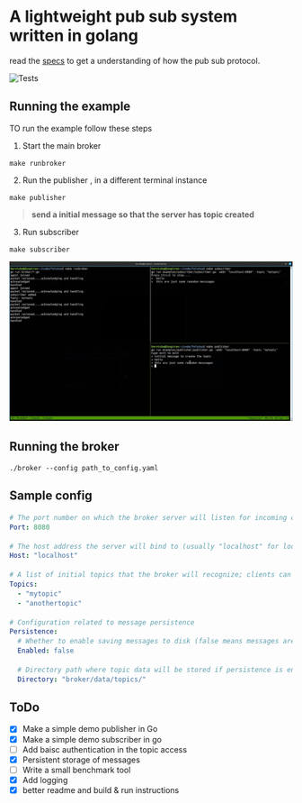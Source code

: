 # A lightweight pub sub system written in golang 
read the [specs](specs.md) to get a understanding of how the pub sub protocol.

![Tests](https://github.com/tervicke/Tolstoy/actions/workflows/test.yml/badge.svg)

##  Running the example
TO run the example follow these steps 
1. Start the main broker
```
make runbroker
```
2. Run the publisher , in a different terminal instance
```
make publisher
```
> **send a initial message so that the server has topic created**

3. Run subscriber 
```
make subscriber
```
![example screenshot](examples/examplescreenshot.png)


## Running the broker
```
./broker --config path_to_config.yaml
```

## Sample config
```yaml
# The port number on which the broker server will listen for incoming connections
Port: 8080

# The host address the server will bind to (usually "localhost" for local development)
Host: "localhost"

# A list of initial topics that the broker will recognize; clients can publish/subscribe to these
Topics:
  - "mytopic"
  - "anothertopic"

# Configuration related to message persistence
Persistence:
  # Whether to enable saving messages to disk (false means messages are kept in memory only)
  Enabled: false
  
  # Directory path where topic data will be stored if persistence is enabled
  Directory: "broker/data/topics/"
```

## ToDo
- [x] Make a simple demo publisher in Go
- [x] Make a simple demo subscriber in go
- [ ] Add baisc authentication in the topic access
- [x] Persistent storage of messages 
- [ ] Write a small benchmark tool
- [x] Add logging
- [x] better readme and build & run instructions